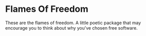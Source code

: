 # Flames Of Freedom

These are the flames of freedom. A little poetic package that may encourage you to think about why you've chosen free software.

